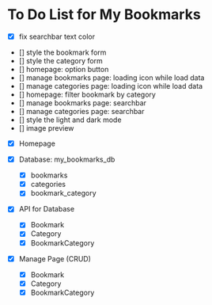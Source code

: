 # To Do List for My Bookmarks

- [x] fix searchbar text color
- [] style the bookmark form
- [] style the category form
- [] homepage: option button
- [] manage bookmarks page: loading icon while load data
- [] manage categories page: loading icon while load data
- [] homepage: filter bookmark by category
- [] manage bookmarks page: searchbar
- [] manage categories page: searchbar
- [] style the light and dark mode
- [] image preview

- [x] Homepage

- [x] Database: my_bookmarks_db

  - [x] bookmarks
  - [x] categories
  - [x] bookmark_category

- [x] API for Database

  - [x] Bookmark
  - [x] Category
  - [x] BookmarkCategory

- [x] Manage Page (CRUD)
  - [x] Bookmark
  - [x] Category
  - [x] BookmarkCategory
